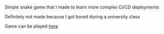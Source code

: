 Simple snake game that I made to learn more complex CI/CD deployments

Definitely not made because I got bored during a university class

Game can be played [here](https://ire4ever1190.github.io/snake/)
